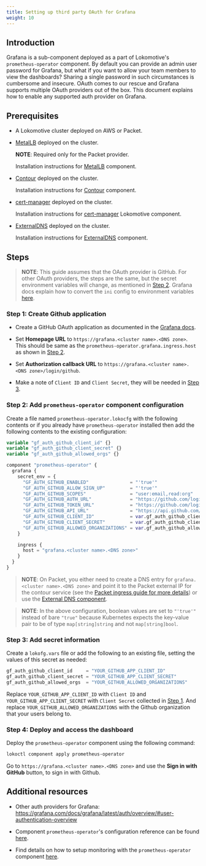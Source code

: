 ```yaml
---
title: Setting up third party OAuth for Grafana
weight: 10
---
```


## Introduction

Grafana is a sub-component deployed as a part of Lokomotive's `prometheus-operator` component. By
default you can provide an admin user password for Grafana, but what if you want to allow your team
members to view the dashboards? Sharing a single password in such circumstances is cumbersome and
insecure. OAuth comes to our rescue and Grafana supports multiple OAuth providers out of the box.
This document explains how to enable any supported auth provider on Grafana.

## Prerequisites

- A Lokomotive cluster deployed on AWS or Packet.

- [MetalLB](https://metallb.universe.tf/) deployed on the cluster.

  **NOTE**: Required only for the Packet provider.

  Installation instructions for [MetalLB](../ingress-with-contour-metallb) component.

- [Contour](https://projectcontour.io/) deployed on the cluster.

  Installation instructions for [Contour](../../configuration-reference/components/contour)
  component.

- [cert-manager](https://cert-manager.io/docs/) deployed on the cluster.

  Installation instructions for
  [cert-manager](../../configuration-reference/components/cert-manager) Lokomotive component.

- [ExternalDNS](https://github.com/kubernetes-sigs/external-dns) deployed on the cluster.

  Installation instructions for [ExternalDNS](../../configuration-reference/components/external-dns)
  component.

## Steps

> **NOTE**: This guide assumes that the OAuth provider is GitHub. For other OAuth providers, the
> steps are the same, but the secret environment variables will change, as mentioned in [Step
> 2](#step-2-add-prometheus-operator-component-configuration). Grafana docs explain how to convert
> the `ini` config to environment variables
> [here](https://grafana.com/docs/grafana/latest/administration/configuration/#configure-with-environment-variables).

### Step 1: Create Github application

- Create a GitHub OAuth application as documented in the [Grafana
  docs](https://grafana.com/docs/grafana/latest/auth/github/).

- Set **Homepage URL** to `https://grafana.<cluster name>.<DNS zone>`. This should be same as the
  `prometheus-operator.grafana.ingress.host` as shown in [Step
  2](#step-2-add-prometheus-operator-component-configuration).

- Set **Authorization callback URL** to `https://grafana.<cluster name>.<DNS zone>/login/github`.

- Make a note of `Client ID` and `Client Secret`, they will be needed in [Step
  3](#step-3-add-secret-information).

### Step 2: Add `prometheus-operator` component configuration

Create a file named `prometheus-operator.lokocfg` with the following contents or if you already
have `prometheus-operator` installed then add the following contents to the existing configuration:

```tf
variable "gf_auth_github_client_id" {}
variable "gf_auth_github_client_secret" {}
variable "gf_auth_github_allowed_orgs" {}

component "prometheus-operator" {
  grafana {
    secret_env = {
      "GF_AUTH_GITHUB_ENABLED"               = "'true'"
      "GF_AUTH_GITHUB_ALLOW_SIGN_UP"         = "'true'"
      "GF_AUTH_GITHUB_SCOPES"                = "user:email,read:org"
      "GF_AUTH_GITHUB_AUTH_URL"              = "https://github.com/login/oauth/authorize"
      "GF_AUTH_GITHUB_TOKEN_URL"             = "https://github.com/login/oauth/access_token"
      "GF_AUTH_GITHUB_API_URL"               = "https://api.github.com/user"
      "GF_AUTH_GITHUB_CLIENT_ID"             = var.gf_auth_github_client_id
      "GF_AUTH_GITHUB_CLIENT_SECRET"         = var.gf_auth_github_client_secret
      "GF_AUTH_GITHUB_ALLOWED_ORGANIZATIONS" = var.gf_auth_github_allowed_orgs
    }

    ingress {
      host = "grafana.<cluster name>.<DNS zone>"
    }
  }
}
```

> **NOTE**: On Packet, you either need to create a DNS entry for `grafana.<cluster name>.<DNS zone>`
> and point it to the Packet external IP for the contour service (see the [Packet ingress guide for
> more details](../ingress-with-contour-metallb)) or use the [External DNS
> component](../../configuration-reference/components/external-dns).

> **NOTE**: In the above configuration, boolean values are set to `"'true'"` instead of bare
> `"true"` because Kubernetes expects the key-value pair to be of type `map[string]string` and not
> `map[string]bool`.

### Step 3: Add secret information

Create a `lokofg.vars` file or add the following to an existing file, setting the values of this
secret as needed:

```tf
gf_auth_github_client_id     = "YOUR_GITHUB_APP_CLIENT_ID"
gf_auth_github_client_secret = "YOUR_GITHUB_APP_CLIENT_SECRET"
gf_auth_github_allowed_orgs  = "YOUR_GITHUB_ALLOWED_ORGANIZATIONS"
```

Replace `YOUR_GITHUB_APP_CLIENT_ID` with `Client ID` and `YOUR_GITHUB_APP_CLIENT_SECRET` with
`Client Secret` collected in [Step 1](#step-1-create-github-application). And replace
`YOUR_GITHUB_ALLOWED_ORGANIZATIONS` with the Github organization that your users belong to.

### Step 4: Deploy and access the dashboard

Deploy the `prometheus-operator` component using the following command:

```bash
lokoctl component apply prometheus-operator
```

Go to `https://grafana.<cluster name>.<DNS zone>` and use the **Sign in with GitHub** button, to
sign in with Github.

## Additional resources

- Other auth providers for Grafana:
  https://grafana.com/docs/grafana/latest/auth/overview/#user-authentication-overview

- Component `prometheus-operator`'s configuration reference can be found
  [here](../../configuration-reference/components/prometheus-operator).

- Find details on how to setup monitoring with the `prometheus-operator` component
  [here](../monitoring-with-prometheus-operator).
